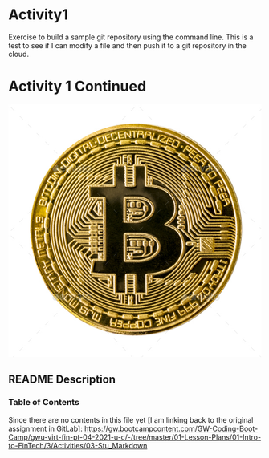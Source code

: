 # Activity1
Exercise to build a sample git repository using the command line.
This is a test to see if I can modify a file and then push it to a git repository in the cloud.

# Activity 1 Continued

![alt text](bitcoin.jpg)

## README Description

### Table of Contents
Since there are no contents in this file yet [I am linking back to the original assignment in GitLab]: https://gw.bootcampcontent.com/GW-Coding-Boot-Camp/gwu-virt-fin-pt-04-2021-u-c/-/tree/master/01-Lesson-Plans/01-Intro-to-FinTech/3/Activities/03-Stu_Markdown
